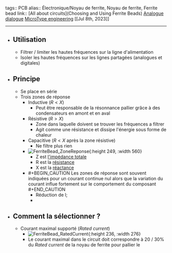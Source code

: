 tags:: PCB
alias:: Électronique/Noyau de ferrite, Noyau de ferrite, Ferrite bead
link:: [All about circuits](Choosing and Using Ferrite Beads) [Analogue dialogue](https://www.analog.com/en/analog-dialogue/articles/ferrite-beads-demystified.html) [MicroType engineering](https://www.youtube.com/shorts/SApjHiu8eoo)
[[Jul 8th, 2023]]
***

- ## Utilisation
	- Filtrer / limiter les hautes fréquences sur la ligne d'alimentation
	- Isoler les hautes fréquences sur les lignes partagées (analogues et digitales)
- ## Principe
	- Se place en série
	- Trois zones de réponse
		- Inductive ($R < X$)
			- Peut être responsable de la résonnance pallier grâce à des condensateurs en amont et en aval
		- Résistive ($R > X$)
			- Zone dans laquelle doivent se trouver les fréquences a filtrer
			- Agit comme une résistance et dissipe l'énergie sous forme de chaleur
		- Capacitive ($R < X$ après la zone résistive)
			- Ne filtre plus rien
		- ![FerriteBead_ZoneReponse](https://www.analog.com/-/media/images/analog-dialogue/en/volume-50/number-1/articles/ferrite-beads-demystified/ferrite-beads-fig01.png?la=en&imgver=1){:height 249, :width 560}
			- Z est [l'impédance totale](https://fr.wikipedia.org/wiki/Imp%C3%A9dance_(%C3%A9lectricit%C3%A9))
			- R est la [résistance](https://fr.wikipedia.org/wiki/R%C3%A9sistance_(%C3%A9lectricit%C3%A9))
			- X est la [réactance](https://fr.wikipedia.org/wiki/R%C3%A9actance_(%C3%A9lectricit%C3%A9))
		- #+BEGIN_CAUTION
		  Les zones de réponse sont souvent indiquées pour un courant continue nul alors que la variation du courant influe fortement sur le comportement du composant
		  #+END_CAUTION
			- Réduction de l;
			-
- ## Comment la sélectionner ?
	- Courant maximal supporté (*Rated current*)
		- ![FerriteBead_RatedCurrent](https://www.allaboutcircuits.com/uploads/articles/CP4_Wurth_derating.JPG){:height 236, :width 276}
		- Le courant maximal dans le circuit doit correspondre à 20 / 30% du *Rated current* de la noyau de ferrite pour pallier le